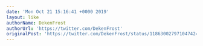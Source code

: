 ```yaml
---
date: 'Mon Oct 21 15:16:41 +0000 2019'
layout: like
authorName: DekenFrost
authorUrl: 'https://twitter.com/DekenFrost'
originalPost: 'https://twitter.com/DekenFrost/status/1186300279710474240'
---
```

